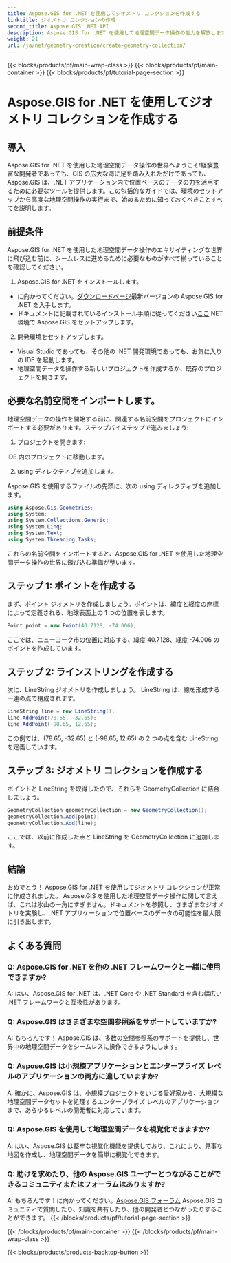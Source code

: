 ```yaml
---
title: Aspose.GIS for .NET を使用してジオメトリ コレクションを作成する
linktitle: ジオメトリ コレクションの作成
second_title: Aspose.GIS .NET API
description: Aspose.GIS for .NET を使用して地理空間データ操作の能力を解放します。 .NET アプリケーションで位置ベースのデータをシームレスに作成、視覚化、分析します。
weight: 21
url: /ja/net/geometry-creation/create-geometry-collection/
---
```


{{< blocks/products/pf/main-wrap-class >}}
{{< blocks/products/pf/main-container >}}
{{< blocks/products/pf/tutorial-page-section >}}

# Aspose.GIS for .NET を使用してジオメトリ コレクションを作成する


## 導入

Aspose.GIS for .NET を使用した地理空間データ操作の世界へようこそ!経験豊富な開発者であっても、GIS の広大な海に足を踏み入れただけであっても、Aspose.GIS は、.NET アプリケーション内で位置ベースのデータの力を活用するために必要なツールを提供します。この包括的なガイドでは、環境のセットアップから高度な地理空間操作の実行まで、始めるために知っておくべきことすべてを説明します。

## 前提条件

Aspose.GIS for .NET を使用した地理空間データ操作のエキサイティングな世界に飛び込む前に、シームレスに進めるために必要なものがすべて揃っていることを確認してください。

1. Aspose.GIS for .NET をインストールします。

- に向かってください。[ダウンロードページ](https://releases.aspose.com/gis/net/)最新バージョンの Aspose.GIS for .NET を入手します。
- ドキュメントに記載されているインストール手順に従ってください[ここ](https://reference.aspose.com/gis/net/).NET 環境で Aspose.GIS をセットアップします。

2. 開発環境をセットアップします。

- Visual Studio であっても、その他の .NET 開発環境であっても、お気に入りの IDE を起動します。
- 地理空間データを操作する新しいプロジェクトを作成するか、既存のプロジェクトを開きます。

## 必要な名前空間をインポートします。

地理空間データの操作を開始する前に、関連する名前空間をプロジェクトにインポートする必要があります。ステップバイステップで進みましょう:

1. プロジェクトを開きます:

IDE 内のプロジェクトに移動します。

2. using ディレクティブを追加します。

Aspose.GIS を使用するファイルの先頭に、次の using ディレクティブを追加します。

```csharp
using Aspose.Gis.Geometries;
using System;
using System.Collections.Generic;
using System.Linq;
using System.Text;
using System.Threading.Tasks;
```

これらの名前空間をインポートすると、Aspose.GIS for .NET を使用した地理空間データ操作の世界に飛び込む準備が整います。


## ステップ 1: ポイントを作成する

まず、ポイント ジオメトリを作成しましょう。ポイントは、緯度と経度の座標によって定義される、地球表面上の 1 つの位置を表します。

```csharp
Point point = new Point(40.7128, -74.006);
```

ここでは、ニューヨーク市の位置に対応する、緯度 40.7128、経度 -74.006 のポイントを作成しています。

## ステップ 2: ラインストリングを作成する

次に、LineString ジオメトリを作成しましょう。 LineString は、線を形成する一連の点で構成されます。

```csharp
LineString line = new LineString();
line.AddPoint(78.65, -32.65);
line.AddPoint(-98.65, 12.65);
```

この例では、(78.65, -32.65) と (-98.65, 12.65) の 2 つの点を含む LineString を定義しています。

## ステップ 3: ジオメトリ コレクションを作成する

ポイントと LineString を取得したので、それらを GeometryCollection に結合しましょう。

```csharp
GeometryCollection geometryCollection = new GeometryCollection();
geometryCollection.Add(point);
geometryCollection.Add(line);
```

ここでは、以前に作成した点と LineString を GeometryCollection に追加します。

## 結論

おめでとう！ Aspose.GIS for .NET を使用してジオメトリ コレクションが正常に作成されました。 Aspose.GIS を使用した地理空間データ操作に関して言えば、これは氷山の一角にすぎません。ドキュメントを参照し、さまざまなジオメトリを実験し、.NET アプリケーションで位置ベースのデータの可能性を最大限に引き出します。

## よくある質問

### Q: Aspose.GIS for .NET を他の .NET フレームワークと一緒に使用できますか?

A: はい、Aspose.GIS for .NET は、.NET Core や .NET Standard を含む幅広い .NET フレームワークと互換性があります。

### Q: Aspose.GIS はさまざまな空間参照系をサポートしていますか?

A: もちろんです！ Aspose.GIS は、多数の空間参照系のサポートを提供し、世界中の地理空間データをシームレスに操作できるようにします。

### Q: Aspose.GIS は小規模アプリケーションとエンタープライズ レベルのアプリケーションの両方に適していますか?

A: 確かに、Aspose.GIS は、小規模プロジェクトをいじる愛好家から、大規模な地理空間データセットを処理するエンタープライズ レベルのアプリケーションまで、あらゆるレベルの開発者に対応しています。

### Q: Aspose.GIS を使用して地理空間データを視覚化できますか?

A: はい、Aspose.GIS は堅牢な視覚化機能を提供しており、これにより、見事な地図を作成し、地理空間データを簡単に視覚化できます。

### Q: 助けを求めたり、他の Aspose.GIS ユーザーとつながることができるコミュニティまたはフォーラムはありますか?

 A: もちろんです！に向かってください。[Aspose.GIS フォーラム](https://forum.aspose.com/c/gis/33) Aspose.GIS コミュニティで質問したり、知識を共有したり、他の開発者とつながったりすることができます。
{{< /blocks/products/pf/tutorial-page-section >}}

{{< /blocks/products/pf/main-container >}}
{{< /blocks/products/pf/main-wrap-class >}}

{{< blocks/products/products-backtop-button >}}
